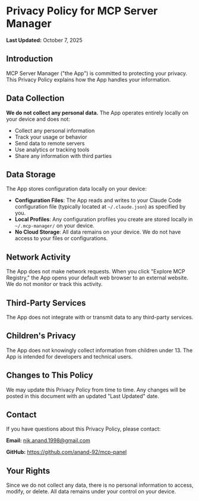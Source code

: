 # Privacy Policy for MCP Server Manager

**Last Updated:** October 7, 2025

## Introduction

MCP Server Manager ("the App") is committed to protecting your privacy. This Privacy Policy explains how the App handles your information.

## Data Collection

**We do not collect any personal data.** The App operates entirely locally on your device and does not:

- Collect any personal information
- Track your usage or behavior
- Send data to remote servers
- Use analytics or tracking tools
- Share any information with third parties

## Data Storage

The App stores configuration data locally on your device:

- **Configuration Files**: The App reads and writes to your Claude Code configuration file (typically located at `~/.claude.json`) as specified by you.
- **Local Profiles**: Any configuration profiles you create are stored locally in `~/.mcp-manager/` on your device.
- **No Cloud Storage**: All data remains on your device. We do not have access to your files or configurations.

## Network Activity

The App does not make network requests. When you click "Explore MCP Registry," the App opens your default web browser to an external website. We do not monitor or track this activity.

## Third-Party Services

The App does not integrate with or transmit data to any third-party services.

## Children's Privacy

The App does not knowingly collect information from children under 13. The App is intended for developers and technical users.

## Changes to This Policy

We may update this Privacy Policy from time to time. Any changes will be posted in this document with an updated "Last Updated" date.

## Contact

If you have questions about this Privacy Policy, please contact:

**Email:** nik.anand.1998@gmail.com

**GitHub:** https://github.com/anand-92/mcp-panel

## Your Rights

Since we do not collect any data, there is no personal information to access, modify, or delete. All data remains under your control on your device.
